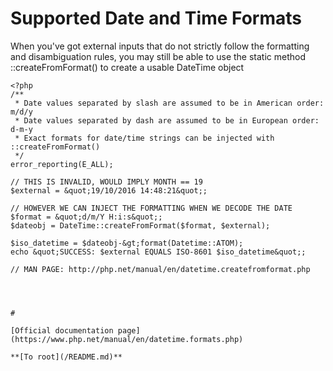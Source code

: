 # Supported Date and Time Formats





When you&apos;ve got external inputs that do not strictly follow the formatting and disambiguation rules, you may still be able to use the static method ::createFromFormat() to create a usable DateTime object



```
<?php 
/**
 * Date values separated by slash are assumed to be in American order: m/d/y
 * Date values separated by dash are assumed to be in European order: d-m-y
 * Exact formats for date/time strings can be injected with ::createFromFormat()
 */
error_reporting(E_ALL);

// THIS IS INVALID, WOULD IMPLY MONTH == 19
$external = &quot;19/10/2016 14:48:21&quot;;

// HOWEVER WE CAN INJECT THE FORMATTING WHEN WE DECODE THE DATE
$format = &quot;d/m/Y H:i:s&quot;;
$dateobj = DateTime::createFromFormat($format, $external);

$iso_datetime = $dateobj-&gt;format(Datetime::ATOM);
echo &quot;SUCCESS: $external EQUALS ISO-8601 $iso_datetime&quot;;

// MAN PAGE: http://php.net/manual/en/datetime.createfromformat.php


  

#

[Official documentation page](https://www.php.net/manual/en/datetime.formats.php)

**[To root](/README.md)**